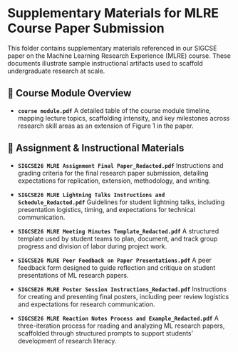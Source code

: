 
# Supplementary Materials for MLRE Course Paper Submission

This folder contains supplementary materials referenced in our SIGCSE paper on the Machine Learning Research Experience (MLRE) course. These documents illustrate sample instructional artifacts used to scaffold undergraduate research at scale.

## 📘 Course Module Overview

* **`course module.pdf`**
  A detailed table of the course module timeline, mapping lecture topics, scaffolding intensity, and key milestones across research skill areas as an extension of Figure 1 in the paper.

## 📄 Assignment & Instructional Materials

* **`SIGCSE26 MLRE Assignment Final Paper_Redacted.pdf`**
  Instructions and grading criteria for the final research paper submission, detailing expectations for replication, extension, methodology, and writing.

* **`SIGCSE26 MLRE Lightning Talks Instructions and Schedule_Redacted.pdf`**
  Guidelines for student lightning talks, including presentation logistics, timing, and expectations for technical communication.

* **`SIGCSE26 MLRE Meeting Minutes Template_Redacted.pdf`**
  A structured template used by student teams to plan, document, and track group progress and division of labor during project work.

* **`SIGCSE26 MLRE Peer Feedback on Paper Presentations.pdf`**
  A peer feedback form designed to guide reflection and critique on student presentations of ML research papers.

* **`SIGCSE26 MLRE Poster Session Instructions_Redacted.pdf`**
  Instructions for creating and presenting final posters, including peer review logistics and expectations for research communication.

* **`SIGCSE26 MLRE Reaction Notes Process and Example_Redacted.pdf`**
  A three-iteration process for reading and analyzing ML research papers, scaffolded through structured prompts to support students’ development of research literacy.
